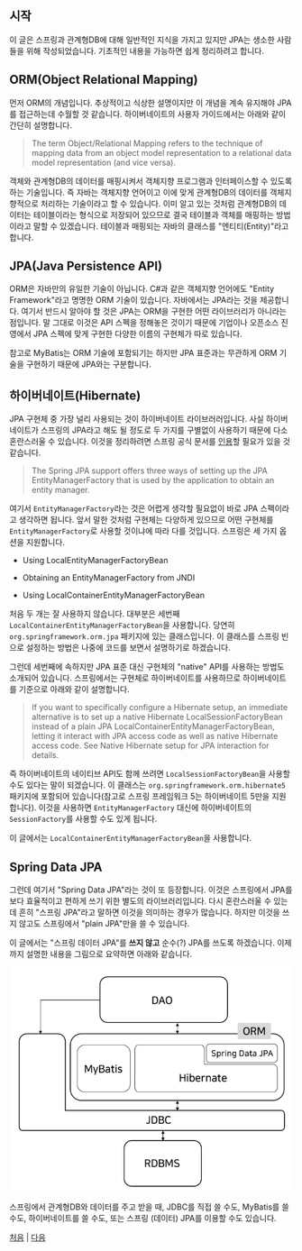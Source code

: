 ## 시작
이 글은 스프링과 관계형DB에 대해 일반적인 지식을 가지고 있지만 JPA는 생소한 사람들을 위해 작성되었습니다. 기초적인 내용을 가능하면 쉽게 정리하려고 합니다.

## ORM(Object Relational Mapping) 
먼저 ORM의 개념입니다. 추상적이고 식상한 설명이지만 이 개념을 계속 유지해야 JPA를 접근하는데 수월할 것 같습니다. 하이버네이트의 사용자 가이드에서는 아래와 같이 간단히 설명합니다.

>The term Object/Relational Mapping refers to the technique of mapping data from an object model representation to a relational data model representation (and vice versa).

객체와 관계형DB의 데이터를 매핑시켜서 객체지향 프로그램과 인터페이스할 수 있도록 하는 기술입니다. 즉 자바는 객체지향 언어이고 이에 맞게 관계형DB의 데이터를 객체지향적으로 처리하는 기술이라고 할 수 있습니다. 이미 알고 있는 것처럼 관계형DB의 데이터는 테이블이라는 형식으로 저장되어 있으므로 결국 테이블과 객체를 매핑하는 방법이라고 말할 수 있겠습니다. 테이블과 매핑되는 자바의 클래스를 "엔티티(Entity)"라고 합니다.

## JPA(Java Persistence API)
ORM은 자바만의 유일한 기술이 아닙니다. C#과 같은 객체지향 언어에도 "Entity Framework"라고 명명한 ORM 기술이 있습니다. 자바에서는 JPA라는 것을 제공합니다. 여기서 반드시 알아야 할 것은 JPA는 ORM을 구현한 어떤 라이브러리가 아니라는 점입니다. 말 그대로 이것은 API 스펙을 정해놓은 것이기 때문에 기업이나 오픈소스 진영에서 JPA 스펙에 맞게 구현한 다양한 이름의 구현체가 따로 있습니다.

참고로 MyBatis는 ORM 기술에 포함되기는 하지만 JPA 표준과는 무관하게 ORM 기술을 구현하기 때문에 JPA와는 구분합니다.

## 하이버네이트(Hibernate)
JPA 구현체 중 가장 널리 사용되는 것이 하이버네이트 라이브러러입니다. 사실 하이버네이트가 스프링의 JPA라고 해도 될 정도로 두 가지를 구별없이 사용하기 때문에 다소 혼란스러울 수 있습니다. 이것을 정리하려면 스프링 공식 문서를 [인용](https://docs.spring.io/spring-framework/docs/5.3.x/reference/html/data-access.html#orm-jpa-setup)할 필요가 있을 것 같습니다.

>The Spring JPA support offers three ways of setting up the JPA EntityManagerFactory that is used by the application to obtain an entity manager.

여기서 `EntityManagerFactory`라는 것은 어렵게 생각할 필요없이 바로 JPA 스펙이라고 생각하면 됩니다. 앞서 말한 것처럼 구현체는 다양하게 있으므로 어떤 구현체를 `EntityManagerFactory`로 사용할 것이냐에 따라 다를 것입니다. 스프링은 세 가지 옵션을 지원합니다.

- Using LocalEntityManagerFactoryBean

- Obtaining an EntityManagerFactory from JNDI

- Using LocalContainerEntityManagerFactoryBean  


처음 두 개는 잘 사용하지 않습니다. 대부분은 세번째 `LocalContainerEntityManagerFactoryBean`을 사용합니다. 당연히 `org.springframework.orm.jpa` 패키지에 있는 클래스입니다. 이 클래스를 스프링 빈으로 설정하는 방법은 나중에 코드를 보면서 설명하기로 하겠습니다.

그런데 세번째에 속하지만 JPA 표준 대신 구현체의 "native" API를 사용하는 방법도 소개되어 있습니다. 스프링에서는 구현체로 하이버네이트를 사용하므로 하이버네이트를 기준으로 아래와 같이 설명합니다.

>If you want to specifically configure a Hibernate setup, an immediate alternative is to set up a native Hibernate LocalSessionFactoryBean instead of a plain JPA LocalContainerEntityManagerFactoryBean, letting it interact with JPA access code as well as native Hibernate access code. See Native Hibernate setup for JPA interaction for details.

즉 하이버네이트의 네이티브 API도 함께 쓰려면 `LocalSessionFactoryBean`을 사용할 수도 있다는 말이 되겠습니다. 이 클래스는 `org.springframework.orm.hibernate5` 패키지에 포함되어 있습니다(참고로 스프링 프레임워크 5는 하이버네이트 5만을 지원합니다). 이것을 사용하면 `EntityManagerFactory` 대신에 하이버네이트의 `SessionFactory`를 사용할 수도 있게 됩니다.

이 글에서는 `LocalContainerEntityManagerFactoryBean`을 사용합니다.

## Spring Data JPA
그런데 여기서 "Spring Data JPA"라는 것이 또 등장합니다. 이것은 스프링에서 JPA를 보다 효율적이고 편하게 쓰기 위한 별도의 라이브러리입니다. 다시 혼란스러울 수 있는데 흔히 "스프링 JPA"라고 말하면 이것을 의미하는 경우가 많습니다. 하지만 이것을 쓰지 않고도 스프링에서 "plain JPA"만을 쓸 수 있습니다. 

이 글에서는 "스프링 데이터 JPA"를 <b>쓰지 않고</b> 순수(?) JPA를 쓰도록 하겠습니다. 이제까지 설명한 내용을 그림으로 요약하면 아래와 같습니다.

   ![fig01.png](../img/fig01.png)  

스프링에서 관계형DB와 데이터를 주고 받을 때, JDBC를 직접 쓸 수도, MyBatis를 쓸 수도, 하이버네이트를 쓸 수도, 또는 스프링 (데이터) JPA를 이용할 수도 있습니다.

[처음](../README.md) | [다음](../02/README.md)